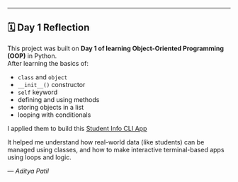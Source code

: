 ---

## 🗓️ Day 1 Reflection

This project was built on **Day 1 of learning Object-Oriented Programming (OOP)** in Python.  
After learning the basics of:

- `class` and `object`
- `__init__()` constructor
- `self` keyword
- defining and using methods
- storing objects in a list
- looping with conditionals

I applied them to build this [Student Info CLI App](stuinfomanager.py)

It helped me understand how real-world data (like students) can be managed using classes, and how to make interactive terminal-based apps using loops and logic.



— *Aditya Patil*
